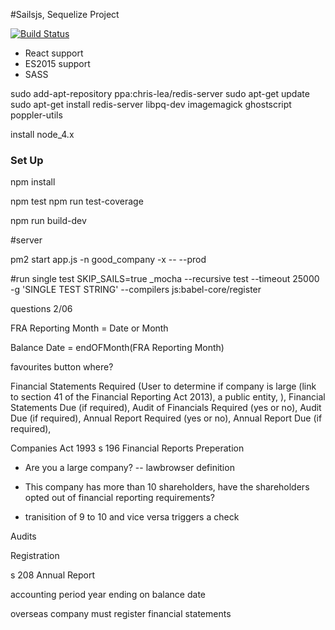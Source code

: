 #Sailsjs, Sequelize Project

[![Build Status](https://travis-ci.org/joshgagnon/good-company.svg)](https://travis-ci.org/joshgagnon/good-company)


* React support
* ES2015 support
* SASS


sudo add-apt-repository ppa:chris-lea/redis-server
sudo apt-get update
sudo apt-get install redis-server libpq-dev imagemagick ghostscript poppler-utils



install node_4.x


### Set Up
npm install

npm test
npm run test-coverage

npm run build-dev



#server

pm2 start app.js -n good_company -x -- --prod


#run single test
SKIP_SAILS=true _mocha --recursive test  --timeout 25000 -g 'SINGLE TEST STRING' --compilers js:babel-core/register




questions 2/06

FRA Reporting Month = Date or Month

Balance Date = endOFMonth(FRA Reporting Month)


favourites button where?


Financial Statements Required (User to determine if company is large (link to section 41 of the Financial Reporting Act 2013), a public entity, ), Financial Statements Due (if required), Audit of Financials Required (yes or no), Audit Due (if required), Annual Report Required (yes or no), Annual Report Due (if required),




Companies Act 1993 s 196
Financial Reports Preperation
* Are you a large company? -- lawbrowser definition

* This company has more than 10 shareholders, have the shareholders opted out of financial reporting requirements?



* tranisition of 9 to 10 and vice versa triggers a check


Audits



Registration

s 208 Annual Report

accounting period year ending on balance date





overseas company must register financial statements